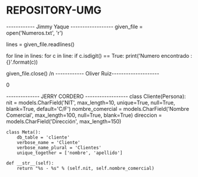 # REPOSITORY-UMG

------------ Jimmy Yaque ------------------
given_file = open('Numeros.txt', 'r')

lines = given_file.readlines()

for line in lines:
    for c in line:
        if c.isdigit() == True:
            print('Numero encontrado : {}'.format(c))

given_file.close()
/n
------------ Oliver Ruiz--------------------
<html>
<head>
<title>Calculadora</title> 
<link rel="stylesheet" type="text/css" href="calculadora.css" />
<script type="text/javascript" src="calculadora.js"></script>
</head>
<body>
<div class="calculadora"
<form action="#" name="calculadora" id="calculadora">
<p id="textoPantalla">0</p>
<p>
-------------- JERRY CORDERO ------------------
class Cliente(Persona):
    nit = models.CharField('NIT', max_length=10, unique=True, null=True, blank=True, default='C/F')
    nombre_comercial = models.CharField('Nombre Comercial', max_length=100, null=True, blank=True)
    direccion = models.CharField('Dirección', max_length=150)

    class Meta():
        db_table = 'cliente'
        verbose_name = 'Cliente'
        verbose_name_plural = 'Clientes'
        unique_together = ['nombre', 'apellido']
    
    def __str__(self):
        return "%s - %s" % (self.nit, self.nombre_comercial)
